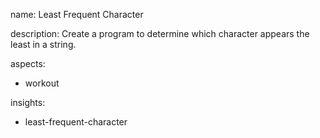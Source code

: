 name: Least Frequent Character

description: Create a program to determine which character appears the least in a string.

aspects:
  - workout

insights:
  - least-frequent-character